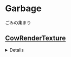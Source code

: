 # Garbage
ごみの集まり

## [CowRenderTexture](https://github.com/Rerigferl/Garbage/raw/main/CowRenderTexture.unitypackage)
<details>

シェーダーで牛柄を生成しようとしたやつ

<img src="https://github.com/user-attachments/assets/740f47c9-2f94-4371-9aee-9fd13e138cb0" height="512">

CustomRenderTextureなので良しなに使えると思います  
マテリアルを適当にガチャガチャして遊んでください

</details>
